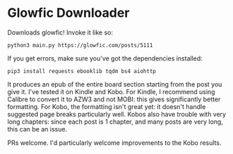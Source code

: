 # Glowfic Downloader

Downloads glowfic! Invoke it like so:
```
python3 main.py https://glowfic.com/posts/5111
```
If you get errors, make sure you've got the dependencies installed:
```
pip3 install requests ebooklib tqdm bs4 aiohttp
```
It produces an epub of the entire board section starting from the post you give it.
I've tested it on Kindle and Kobo.
For Kindle, I recommend using Calibre to convert it to AZW3 and not MOBI: this gives significantly better formatting.
For Kobo, the formatting isn't great yet: it doesn't handle suggested page breaks particularly well.
Kobos also have trouble with very long chapters: since each post is 1 chapter, and many posts are very long, this can be an issue.

PRs welcome. I'd particularly welcome improvements to the Kobo results.
